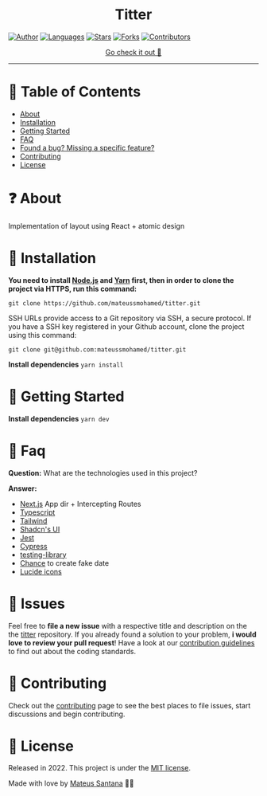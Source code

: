 <h1 align='center'>Titter</h1>

[![Author](https://img.shields.io/badge/author-mateussmohamed-EDF2F7?style=flat-square)](https://github.com/mateussmohamed)
[![Languages](https://img.shields.io/github/languages/count/mateussmohamed/titter?color=%23EDF2F7&style=flat-square)](#)
[![Stars](https://img.shields.io/github/stars/mateussmohamed/titter?color=EDF2F7&style=flat-square)](https://github.com/mateussmohamed/titter/stargazers)
[![Forks](https://img.shields.io/github/forks/mateussmohamed/titter?color=%23EDF2F7&style=flat-square)](https://github.com/mateussmohamed/titter/network/members)
[![Contributors](https://img.shields.io/github/contributors/mateussmohamed/titter?color=EDF2F7&style=flat-square)](https://github.com/mateussmohamed/titter/graphs/contributors)

<p align="center">
   <a href="https://tittter.vercel.app">Go check it out 🎉</a>
</p>

---

# :pushpin: Table of Contents

- [About](#question-about)
- [Installation](#construction_worker-installation)
- [Getting Started](#runner-getting-started)
- [FAQ](#postbox-faq)
- [Found a bug? Missing a specific feature?](#bug-issues)
- [Contributing](#tada-contributing)
- [License](#closed_book-license)

# :question: About

Implementation of layout using React + atomic design

# :construction_worker: Installation

**You need to install [Node.js](https://nodejs.org/en/download/) and [Yarn](https://yarnpkg.com/) first, then in order to clone the project via HTTPS, run this command:**

`git clone https://github.com/mateussmohamed/titter.git`

SSH URLs provide access to a Git repository via SSH, a secure protocol. If you have a SSH key registered in your Github account, clone the project using this command:

`git clone git@github.com:mateussmohamed/titter.git`

**Install dependencies**
`yarn install`

# :runner: Getting Started

**Install dependencies**
`yarn dev`

# :postbox: Faq

**Question:** What are the technologies used in this project?

**Answer:**

- [Next.js](https://nextjs.org) App dir + Intercepting Routes
- [Typescript](https://www.typescriptlang.org)
- [Tailwind](https://tailwindcss.com)
- [Shadcn's UI](https://ui.shadcn.com)
- [Jest](https://jestjs.io)
- [Cypress](https://www.cypress.io)
- [testing-library](https://testing-library.com)
- [Chance](https://chancejs.com) to create fake date
- [Lucide icons](https://lucide.dev)

# :bug: Issues

Feel free to **file a new issue** with a respective title and description on the the [titter](https://github.com/mateussmohamed/titter/issues) repository. If you already found a solution to your problem, **i would love to review your pull request**! Have a look at our [contribution guidelines](https://github.com/mateussmohamed/titter/blob/master/.github/contributing.md) to find out about the coding standards.

# :tada: Contributing

Check out the [contributing](https://github.com/mateussmohamed/titter/blob/master/.github/contributing.md) page to see the best places to file issues, start discussions and begin contributing.

# :closed_book: License

Released in 2022.
This project is under the [MIT license](https://github.com/mateussmohamed/titter/blob/master/LICENSE).

Made with love by [Mateus Santana](https://github.com/mateussmohamed) 🖤🚀
